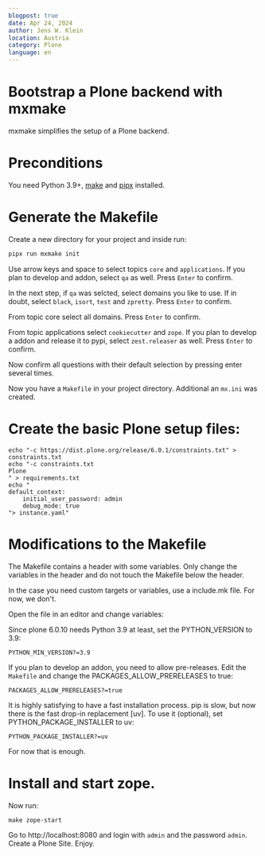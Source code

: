 ```yaml
---
blogpost: true
date: Apr 24, 2024
author: Jens W. Klein
location: Austria
category: Plone
language: en
---
```


# Bootstrap a Plone backend with mxmake

mxmake simplifies the setup of a Plone backend.

# Preconditions

You need Python 3.9+, [make](https://www.gnu.org/software/make/) and [pipx](https://pipx.pypa.io/stable/) installed.

# Generate the Makefile

Create a new directory for your project and inside run:

```bash
pipx run mxmake init
```

Use arrow keys and space to select topics `core` and `applications`.
If you plan to develop and addon, select `qa` as well.
Press `Enter` to confirm.

In the next step, if `qa` was selcted, select domains you like to use.
If in doubt, select `black`, `isort`, `test` and `zpretty`.
Press `Enter` to confirm.

From topic core select all domains.
Press `Enter` to confirm.

From topic applications select `cookiecutter` and `zope`.
If you plan to develop a addon and release it to pypi, select `zest.releaser` as well.
Press `Enter` to confirm.

Now confirm all questions with their default selection by pressing enter several times.

Now you have a `Makefile` in your project directory.
Additional an `mx.ini` was created.

# Create the basic Plone setup files:

```shell
echo "-c https://dist.plone.org/release/6.0.1/constraints.txt" > constraints.txt
echo "-c constraints.txt
Plone
" > requirements.txt
echo "
default_context:
    initial_user_password: admin
    debug_mode: true
"> instance.yaml"
```

# Modifications to the Makefile

The Makefile contains a header with some variables.
Only change the variables in the header and do not touch the Makefile below the header.

In the case you need custom targets or variables, use a include.mk file.
For now, we don't.

Open the file in an editor and change variables:

Since plone 6.0.10 needs Python 3.9 at least, set the PYTHON_VERSION to 3.9:

```make
PYTHON_MIN_VERSION?=3.9
```

If you plan to develop an addon, you need to allow pre-releases.
Edit the `Makefile` and change the PACKAGES_ALLOW_PRERELEASES to true:

```make
PACKAGES_ALLOW_PRERELEASES?=true
```

It is highly satisfying to have a fast installation process.
pip is slow, but now there is the fast drop-in replacement [uv].
To use it (optional), set PYTHON_PACKAGE_INSTALLER to uv:

```make
PYTHON_PACKAGE_INSTALLER?=uv
```

For now that is enough.

# Install and start zope.

Now run:

```shell
make zope-start
```

Go to http://localhost:8080 and login with `admin` and the password `admin`.
Create a Plone Site.
Enjoy.

